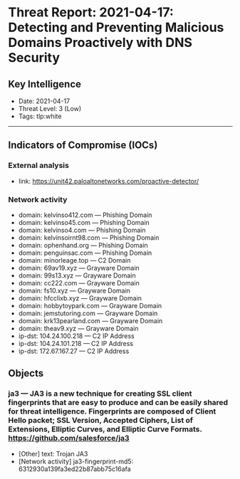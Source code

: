 # Threat Report: 2021-04-17: Detecting and Preventing Malicious Domains Proactively with DNS Security


## Key Intelligence
* Date: 2021-04-17
* Threat Level: 3 (Low)
* Tags: tlp:white

---

## Indicators of Compromise (IOCs)
### External analysis
* link: https://unit42.paloaltonetworks.com/proactive-detector/

### Network activity
* domain: kelvinso412.com — Phishing Domain
* domain: kelvinso45.com — Phishing Domain
* domain: kelvinso4.com — Phishing Domain
* domain: kelvinsoirnt98.com — Phishing Domain
* domain: ophenhand.org — Phishing Domain
* domain: penguinsac.com — Phishing Domain
* domain: minorleage.top — C2 Domain
* domain: 69av19.xyz — Grayware Domain
* domain: 99s13.xyz — Grayware Domain
* domain: cc222.com — Grayware Domain
* domain: fs10.xyz — Grayware Domain
* domain: hfcclixb.xyz — Grayware Domain
* domain: hobbytoypark.com — Grayware Domain
* domain: jemstutoring.com — Grayware Domain
* domain: krk13pearland.com — Grayware Domain
* domain: theav9.xyz — Grayware Domain
* ip-dst: 104.24.100.218 — C2 IP Address
* ip-dst: 104.24.101.218 — C2 IP Address
* ip-dst: 172.67.167.27 — C2 IP Address

## Objects
### ja3 — JA3 is a new technique for creating SSL client fingerprints that are easy to produce and can be easily shared for threat intelligence. Fingerprints are composed of Client Hello packet; SSL Version, Accepted Ciphers, List of Extensions, Elliptic Curves, and Elliptic Curve Formats. https://github.com/salesforce/ja3
* [Other] text: Trojan JA3
* [Network activity] ja3-fingerprint-md5: 6312930a139fa3ed22b87abb75c16afa
